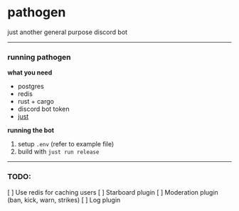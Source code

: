 # pathogen
just another general purpose discord bot

---
### running pathogen
**what you need**
- postgres
- redis
- rust + cargo
- discord bot token
- [just](https://github.com/casey/just)

**running the bot**
1. setup `.env` (refer to example file)
2. build with `just run release`

---
### TODO:
[ ] Use redis for caching users
[ ] Starboard plugin
[ ] Moderation plugin (ban, kick, warn, strikes)
[ ] Log plugin

